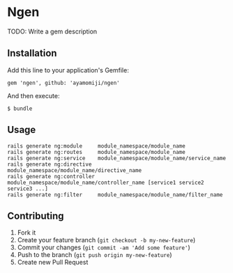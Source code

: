 # Ngen

TODO: Write a gem description

## Installation

Add this line to your application's Gemfile:

    gem 'ngen', github: 'ayamomiji/ngen'

And then execute:

    $ bundle

## Usage

    rails generate ng:module     module_namespace/module_name
    rails generate ng:routes     module_namespace/module_name
    rails generate ng:service    module_namespace/module_name/service_name
    rails generate ng:directive  module_namespace/module_name/directive_name
    rails generate ng:controller module_namespace/module_name/controller_name [service1 service2 service3 ...]
    rails generate ng:filter     module_namespace/module_name/filter_name

## Contributing

1. Fork it
2. Create your feature branch (`git checkout -b my-new-feature`)
3. Commit your changes (`git commit -am 'Add some feature'`)
4. Push to the branch (`git push origin my-new-feature`)
5. Create new Pull Request
